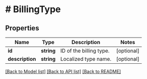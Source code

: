 # # BillingType

## Properties

Name | Type | Description | Notes
------------ | ------------- | ------------- | -------------
**id** | **string** | ID of the billing type. | [optional]
**description** | **string** | Localized type name. | [optional]

[[Back to Model list]](../../README.md#models) [[Back to API list]](../../README.md#endpoints) [[Back to README]](../../README.md)
